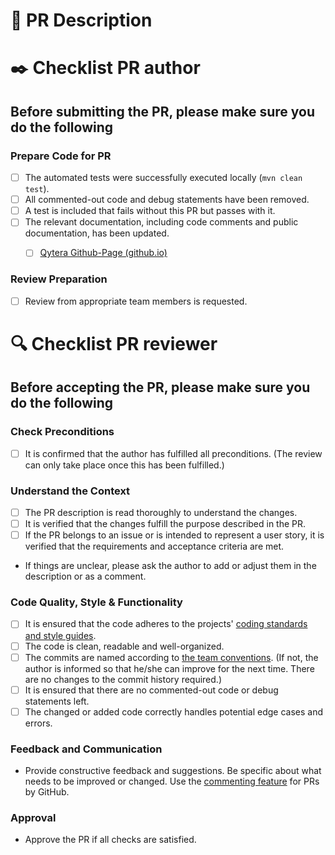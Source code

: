 # 📄 PR Description

<!--
Add a description for this pull request. Follow the checklist below.
- What is the purpose of the pull request?
- Illustrate the problem this PR solves and why this solution is appropriate.
  - Include an overview of the changes, ideally with 1-2 examples that illustrate the changes.
  - Include links to any additional context such as tracking issues or tickets.
-->
<!--- Describe your changes in detail including a relevant motivation and context for this change -->


# ✒️ Checklist PR author

## Before submitting the PR, please make sure you do the following

### Prepare Code for PR
* [ ] The automated tests were successfully executed locally (`mvn clean test`).
* [ ] All commented-out code and debug statements have been removed.
* [ ] A test is included that fails without this PR but passes with it.
* [ ] The relevant documentation, including code comments and public documentation, has been updated.
    * [ ] [Qytera Github-Page (github.io)](https://github.com/Qytera-Gmbh/Qytera-Gmbh.github.io)



### Review Preparation
* [ ] Review from appropriate team members is requested.

# 🔍 Checklist  PR reviewer

## Before accepting the PR, please make sure you do the following

### Check Preconditions
* [ ] It is confirmed that the author has fulfilled all preconditions. (The review can only take place once this has been fulfilled.)

### Understand the Context
* [ ] The PR description is read thoroughly to understand the changes.
* [ ] It is verified that the changes fulfill the purpose described in the PR.
* [ ] If the PR belongs to an issue or is intended to represent a user story, it is verified that the requirements and acceptance criteria are met.
- If things are unclear, please ask the author to add or adjust them in the description or as a comment. 

### Code Quality, Style & Functionality
* [ ] It is ensured that the code adheres to the projects' [coding standards and style guides](https://qytera.atlassian.net/wiki/spaces/QO/pages/3800727592/QTAF+-+Coding+Standards).
* [ ] The code is clean, readable and well-organized. 
* [ ] The commits are named according to [the team conventions](https://qytera.atlassian.net/wiki/spaces/WIS/pages/3861348360/Commit+und+PR+Konventionen+f+r+QTAF). (If not, the author is informed so that he/she can improve for the next time. There are no changes to the commit history required.)
* [ ] It is ensured that there are no commented-out code or debug statements left.
* [ ] The changed or added code correctly handles potential edge cases and errors.

### Feedback and Communication
- Provide constructive feedback and suggestions. Be specific about what needs to be improved or changed.
  Use the [commenting feature](https://docs.github.com/de/pull-requests/collaborating-with-pull-requests/reviewing-changes-in-pull-requests/commenting-on-a-pull-request) for PRs by GitHub.
  
### Approval
- Approve the PR if all checks are satisfied. 
